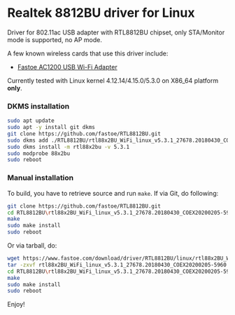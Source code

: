 # Realtek 8812BU driver for Linux

Driver for 802.11ac USB adapter with RTL8812BU chipset, only STA/Monitor mode is supported, no AP mode.

A few known wireless cards that use this driver include:
* [Fastoe AC1200 USB Wi-Fi Adapter](https://www.amazon.com/1200Mbps-ChromeBook-802-11ac-Compatible-Raspbian/dp/B081TGWCVB/ref=as_li_ss_tl?m=A9879GOT1YWJ2&marketplaceID=ATVPDKIKX0DER&qid=1581225299&s=merchant-items&sr=1-3&linkCode=ll1&tag=fastoe-20&linkId=5648949a51280f0323dd599dc27dbae4&language=en_US)

Currently tested with Linux kernel 4.12.14/4.15.0/5.3.0 on X86_64 platform **only**.

### DKMS installation

```bash
sudo apt update
sudo apt -y install git dkms
git clone https://github.com/fastoe/RTL8812BU.git
sudo dkms add ./RTL8812BU/rtl88x2BU_WiFi_linux_v5.3.1_27678.20180430_COEX20200205-5960
sudo dkms install -m rtl88x2bu -v 5.3.1
sudo modprobe 88x2bu
sudo reboot
```

### Manual installation

To build, you have to retrieve source and run `make`.
If via Git, do following:

```bash
git clone https://github.com/fastoe/RTL8812BU.git
cd RTL8812BU\rtl88x2BU_WiFi_linux_v5.3.1_27678.20180430_COEX20200205-5960
make
sudo make install
sudo reboot
```

Or via tarball, do:

```bash
wget https://www.fastoe.com/download/driver/RTL8812BU/linux/rtl88x2BU_WiFi_linux_v5.3.1_27678.20180430_COEX20200205-5960.tar.gz
tar -zxvf rtl88x2BU_WiFi_linux_v5.3.1_27678.20180430_COEX20200205-5960.tar.gz
cd RTL8812BU\rtl88x2BU_WiFi_linux_v5.3.1_27678.20180430_COEX20200205-5960
make
sudo make install
sudo reboot
```

Enjoy!
